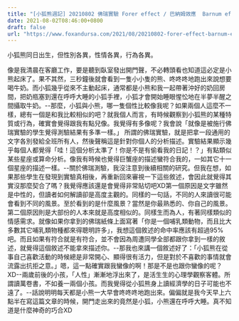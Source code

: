 ```yaml
---
title: "[小狐熊週記] 20210802 佛瑞實驗 Forer effect / 巴納姆效應  Barnum effect"
date: 2021-08-02T08:46:00+0800
draft: false
url: "https://www.foxandursa.com/2021/08/20210802-forer-effect-barnum-effect.html"
---
```


小狐熊同日出生，但性別各異，性情各異，行為各異。

像是我清晨在客廳工作，要是聽到臥室發出開門聲，不必轉頭看也知道這必定是小熊起床了。果不其然，三秒鐘後就會看到一隻小小隻的熊、咚咚咚地跑出來說想要喝牛奶。而小狐幾乎從來不主動起床，通常都是小熊和我一起帶著沖好的奶回房間，把奶瓶塞到還在呼呼大睡的小狐手裡，小狐才會開始睡眼惺忪地在半夢半醒之間攝取牛奶。--那麼，小狐與小熊，哪一隻個性比較像我呢？如果兩個人這麼不一樣，總有一個是和我比較相似的吧？就我個人而言，有時候觀察到小狐熊的某種特質或行為，確實會覺得跟我有點兒像。我覺得有多像呢？我會說「就像是被施行佛瑞實驗的學生覺得測驗結果有多準一樣。」
所謂的佛瑞實驗，就是把拿一段通用的文字各別發給全班所有人，然後聲稱這是針對你個人的分析描述。實驗結果顯示幾乎每個人都覺得「哇！這個分析太準了！你是不是有偷看我的日記！？」有點類似某些星座或算命分析。像我有時候也覺得巨蟹座的描述蠻符合我的，一如其它十一個星座的描述一樣。--關於佛瑞測驗，我沒注意到後續相關的研究。但我在想，如果那些學生在發現到實驗真相後，再重新回來審視一下這些敘述，會因此就覺得其實沒那麼契合了嗎？我覺得應該還是會覺得非常貼切吧XD第一個原因是文字雖然是中性的，但讀者如何解讀卻是高度主觀的。同樣的一句話，不同的人來讀很可能會看到不同的風景。至於看到的是什麼風景？當然是你最熟悉的、你自己的風景。第二個原因則是大部份的人本來就是高度相似的。同樣生而為人，有著同樣類似的情感需求。就像如果你拿到的佛瑞紙條上面寫著「你是一個哺乳類動物，而且比大多數其它哺乳類物種都來得聰明許多」，我想這個敘述的命中率應該有超過95%吧。而且如果有符合就是有符合，並不會因為周遭同學全部都跟你拿到一樣的敘述，就覺得這個敘述不能拿來描述你。--那我也來講一個敘述好了：「小狐熊在從事自己喜歡活動的時候總是非常開心、顯得很有活力，但是對於不喜歡的事情就會流露出抗拒之意。」嗯，這一點確實跟我蠻像的啊！那是不是也跟你蠻像的呢？XD--兩歲前後的小孩，「人性」漸漸地浮出來了，是活生生的心理學觀察客體。所謂讀萬卷書，不如養一兩個小孩。而我覺得從小狐熊身上讀經濟學的日子可能也不遠了。--話說明明每天都是小熊一大早會咚咚咚地跑出來。偏偏就是我今天早上六點半在寫這篇文章的時候，開門走出來的竟然是小狐，小熊還在呼呼大睡。真不知道是什麼神奇的巧合XD
